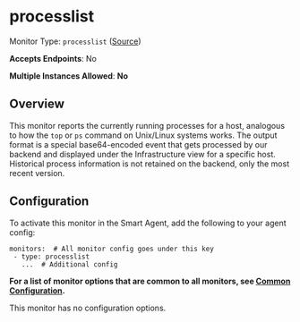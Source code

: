 <!--- GENERATED BY gomplate from scripts/docs/templates/monitor-page.md.tmpl --->

# processlist

Monitor Type: `processlist` ([Source](https://github.com/signalfx/signalfx-agent/tree/main/pkg/monitors/processlist))

**Accepts Endpoints**: No

**Multiple Instances Allowed**: **No**

## Overview

This monitor reports the currently running processes for a host, analogous
to how the `top` or `ps` command on Unix/Linux systems works.  The output
format is a special base64-encoded event that gets processed by our backend
and displayed under the Infrastructure view for a specific host.
Historical process information is not retained on the backend, only the
most recent version.


## Configuration

To activate this monitor in the Smart Agent, add the following to your
agent config:

```
monitors:  # All monitor config goes under this key
 - type: processlist
   ...  # Additional config
```

**For a list of monitor options that are common to all monitors, see [Common
Configuration](../monitor-config.md#common-configuration).**


This monitor has no configuration options.


